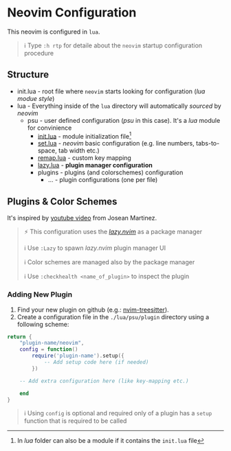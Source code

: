 # Neovim Configuration

This neovim is configured in `lua`.

> ℹ️ Type `:h rtp` for detaile about the `neovim` startup configuration procedure

## Structure

- init.lua - root file where `neovim` starts looking for configuration (_lua
  modue style_)
- lua - Everything inside of the `lua` directory will automatically _sourced_
  by _neovim_
  - psu - user defined configuration (_psu_ in this case). It's a _lua_ module
    for convinience
    - [init.lua](./lua/psu/init.lua) - module initialization file[^1]
    - [set.lua](./lua/psu/set.lua) - _neovim_ basic configuration (e.g. line
      numbers, tabs-to-space, tab width etc.)
    - [remap.lua](./lua/psu/remap.lua) - custom key mapping
    - [lazy.lua](./lua/psu/lazy.lua) - **plugin manager configuration**
    - plugins - plugins (and colorschemes) configuration
      - ... - plugin configurations (one per file)

## Plugins & Color Schemes

It's inspired by
[youtube video](https://youtu.be/6mxWayq-s9I?si=wi8LI_XdteKljoIE) from Josean Martinez.

> ⚡ This configuration uses the
> [_lazy.nvim_](https://github.com/folke/lazy.nvim) as a package manager
>
> ℹ️ Use `:Lazy` to spawn _lazy.nvim_ plugin manager UI
>
> ℹ️ Color schemes are managed also by the package manager
>
> ℹ️ Use `:checkhealth <name_of_plugin>` to inspect the plugin

### Adding New Plugin

1. Find your new plugin on github
   (e.g.: [nvim-treesitter](https://github.com/nvim-treesitter/nvim-treesitter)).
1. Create a configuration file in the `./lua/psu/plugin` directory using a following
   scheme:

```lua
return {
    "plugin-name/neovim",
    config = function()
        require('plugin-name').setup({
            -- Add setup code here (if needed)
        })

    -- Add extra configuration here (like key-mapping etc.)

    end
}
```

> ℹ️ Using `config` is optional and required only of a plugin has a `setup`
> function that is required to be called

[^1]: In _lua_ folder can also be a module if it contains the `init.lua` file
